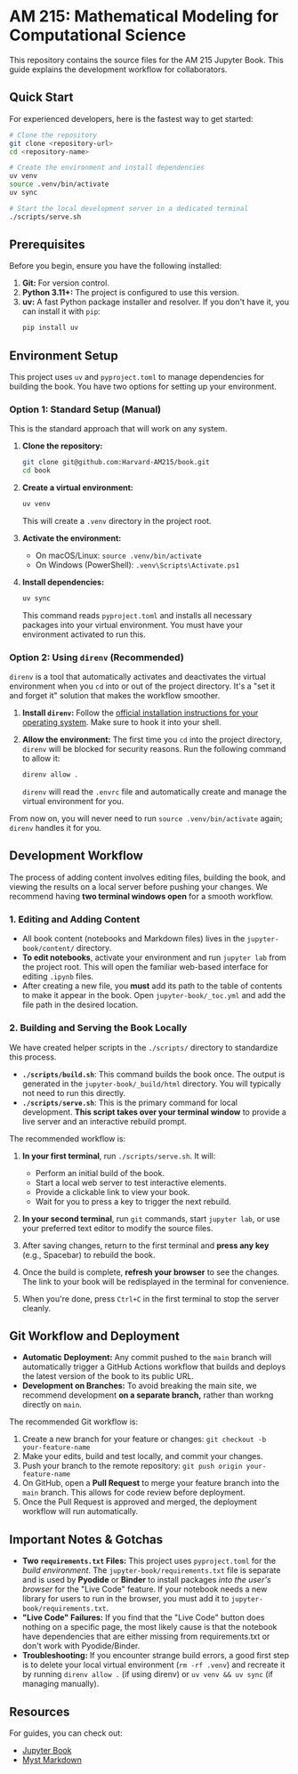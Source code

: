 # AM 215: Mathematical Modeling for Computational Science

This repository contains the source files for the AM 215 Jupyter Book. This guide explains the development workflow for collaborators.

## Quick Start

For experienced developers, here is the fastest way to get started:

```bash
# Clone the repository
git clone <repository-url>
cd <repository-name>

# Create the environment and install dependencies
uv venv
source .venv/bin/activate
uv sync

# Start the local development server in a dedicated terminal
./scripts/serve.sh
```

## Prerequisites

Before you begin, ensure you have the following installed:

1.  **Git:** For version control.
2.  **Python 3.11+:** The project is configured to use this version.
3.  **uv:** A fast Python package installer and resolver. If you don't have it, you can install it with `pip`:
    ```bash
    pip install uv
    ```

## Environment Setup

This project uses `uv` and `pyproject.toml` to manage dependencies for building the book. You have two options for setting up your environment.

### Option 1: Standard Setup (Manual)

This is the standard approach that will work on any system.

1.  **Clone the repository:**
    ```bash
    git clone git@github.com:Harvard-AM215/book.git
    cd book
    ```

2.  **Create a virtual environment:**
    ```bash
    uv venv
    ```
    This will create a `.venv` directory in the project root.

3.  **Activate the environment:**
    *   On macOS/Linux: `source .venv/bin/activate`
    *   On Windows (PowerShell): `.venv\Scripts\Activate.ps1`

4.  **Install dependencies:**
    ```bash
    uv sync
    ```
    This command reads `pyproject.toml` and installs all necessary packages into your virtual environment. You must have your environment activated to run this.

### Option 2: Using `direnv` (Recommended)

`direnv` is a tool that automatically activates and deactivates the virtual environment when you `cd` into or out of the project directory. It's a "set it and forget it" solution that makes the workflow smoother.

1.  **Install `direnv`:** Follow the [official installation instructions for your operating system](https://direnv.net/docs/installation.html). Make sure to hook it into your shell.

2.  **Allow the environment:** The first time you `cd` into the project directory, `direnv` will be blocked for security reasons. Run the following command to allow it:
    ```bash
    direnv allow .
    ```
    `direnv` will read the `.envrc` file and automatically create and manage the virtual environment for you.

From now on, you will never need to run `source .venv/bin/activate` again; `direnv` handles it for you.

## Development Workflow

The process of adding content involves editing files, building the book, and viewing the results on a local server before pushing your changes. We recommend having **two terminal windows open** for a smooth workflow.

### 1. Editing and Adding Content

-   All book content (notebooks and Markdown files) lives in the `jupyter-book/content/` directory.
-   **To edit notebooks**, activate your environment and run `jupyter lab` from the project root. This will open the familiar web-based interface for editing `.ipynb` files.
-   After creating a new file, you **must** add its path to the table of contents to make it appear in the book. Open `jupyter-book/_toc.yml` and add the file path in the desired location.

### 2. Building and Serving the Book Locally

We have created helper scripts in the `./scripts/` directory to standardize this process.

-   **`./scripts/build.sh`**: This command builds the book once. The output is generated in the `jupyter-book/_build/html` directory. You will typically not need to run this directly.
-   **`./scripts/serve.sh`**: This is the primary command for local development. **This script takes over your terminal window** to provide a live server and an interactive rebuild prompt.

The recommended workflow is:

1.  **In your first terminal**, run `./scripts/serve.sh`. It will:
    -   Perform an initial build of the book.
    -   Start a local web server to test interactive elements.
    -   Provide a clickable link to view your book.
    -   Wait for you to press a key to trigger the next rebuild.

2.  **In your second terminal**, run `git` commands, start `jupyter lab`, or use your preferred text editor to modify the source files.

3.  After saving changes, return to the first terminal and **press any key** (e.g., Spacebar) to rebuild the book.

4.  Once the build is complete, **refresh your browser** to see the changes. The link to your book will be redisplayed in the terminal for convenience.

5.  When you're done, press `Ctrl+C` in the first terminal to stop the server cleanly.

## Git Workflow and Deployment

-   **Automatic Deployment:** Any commit pushed to the `main` branch will automatically trigger a GitHub Actions workflow that builds and deploys the latest version of the book to its public URL.
-   **Development on Branches:** To avoid breaking the main site, we recommend development **on a separate branch,** rather than workng directly on `main`.

The recommended Git workflow is:
1.  Create a new branch for your feature or changes: `git checkout -b your-feature-name`
2.  Make your edits, build and test locally, and commit your changes.
3.  Push your branch to the remote repository: `git push origin your-feature-name`
4.  On GitHub, open a **Pull Request** to merge your feature branch into the `main` branch. This allows for code review before deployment.
5.  Once the Pull Request is approved and merged, the deployment workflow will run automatically.

## Important Notes & Gotchas

-   **Two `requirements.txt` Files:** This project uses `pyproject.toml` for the *build environment*. The `jupyter-book/requirements.txt` file is separate and is used by **Pyodide** or **Binder** to install packages *into the user's browser* for the "Live Code" feature. If your notebook needs a new library for users to run in the browser, you must add it to `jupyter-book/requirements.txt`.
-   **"Live Code" Failures:** If you find that the "Live Code" button does nothing on a specific page, the most likely cause is that the notebook have dependencies that are either missing from requirements.txt or don't work with Pyodide/Binder.
-   **Troubleshooting:** If you encounter strange build errors, a good first step is to delete your local virtual environment (`rm -rf .venv`) and recreate it by running `direnv allow .` (if using direnv) or `uv venv && uv sync` (if managing manually).

## Resources

For guides, you can check out:
- [Jupyter Book](https://jupyterbook.org/en/stable/intro.html)
- [Myst Markdown](https://mystmd.org/)
